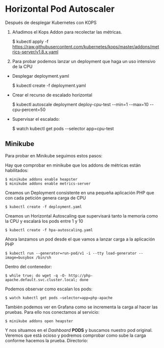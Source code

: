 # Horizontal Pod Autoscaler

Después de desplegar Kubernetes con KOPS

1. Añadimos el Kops Addon para recolectar las métricas.

	$ kubectl apply -f https://raw.githubusercontent.com/kubernetes/kops/master/addons/metrics-server/v1.8.x.yaml

2. Para probar podemos lanzar un deployment que haga un uso intensivo de la CPU

- Desplegar deployment.yaml

	$ kubectl create -f deployment.yaml

- Crear el recurso de escalado horizontal

	$ kubectl autoscale deployment deploy-cpu-test --min=1 --max=10 --cpu-percent=50

- Supervisar el escalado:

	$ watch kubectl get pods --selector app=cpu-test

## Minikube

Para probar en Minikube seguimos estos pasos:

Hay que comprobar en minikube que los addons de métricas están habilitados:

```
$ minikube addons enable heapster
$ minikube addons enable metrics-server
```

Creamos un Deployment consistente en una pequeña aplicación PHP que con cada petición genera carga de CPU

`$ kubectl create -f deployment.yaml`

Creamos un Horizontal Autoscaling que supervisará tanto la memoria como la CPU y escalará los pods entre 1 y 10

`$ kubectl create -f hpa-autoscaling.yaml `

Ahora lanzamos un pod desde el que vamos a lanzar carga a la aplicación PHP

`$ kubectl run --generator=run-pod/v1 -i --tty load-generator --image=busybox /bin/sh`

Dentro del contenedor:

`$ while true; do wget -q -O- http://php-apache.default.svc.cluster.local; done`

Podemos observar como escalan los pods:

`$ watch kubectl get pods –selector=app=php-apache`

También podemos ver en Grafana como se incrementa la carga al hacer las pruebas. Para ello nos conectamos al servicio:

`$ minikube addons open heapster`

Y nos situamos en el _Dashboard_ **PODS** y buscamos nuestro pod original. Veremos que está ocioso y podremos comprobar como sube la carga conforme hacemos la prueba.
Directorio: 
